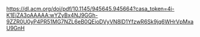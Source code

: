 https://dl.acm.org/doi/pdf/10.1145/945645.945664?casa_token=4i-K1EjZA3oAAAAA:wYZyBx4NJ9GGh-9ZZR0U0yP4PR51MG7NZL6eB0QEioDVyVN8lD1YfzwR6Sk9jq6WHrVpMxaU9GnH